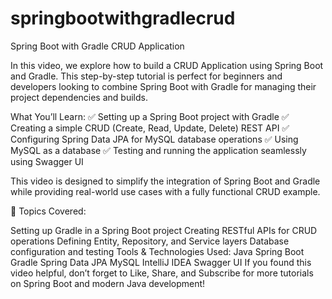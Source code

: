# springbootwithgradlecrud
Spring Boot with Gradle CRUD Application

In this video, we explore how to build a CRUD Application using Spring Boot and Gradle. This step-by-step tutorial is perfect for beginners and developers looking to combine Spring Boot with Gradle for managing their project dependencies and builds.

What You’ll Learn:
✅ Setting up a Spring Boot project with Gradle
✅ Creating a simple CRUD (Create, Read, Update, Delete) REST API
✅ Configuring Spring Data JPA for MySQL database operations
✅ Using MySQL as a database
✅ Testing and running the application seamlessly using Swagger UI

This video is designed to simplify the integration of Spring Boot and Gradle while providing real-world use cases with a fully functional CRUD example.


📌 Topics Covered:

Setting up Gradle in a Spring Boot project
Creating RESTful APIs for CRUD operations
Defining Entity, Repository, and Service layers
Database configuration and testing
Tools & Technologies Used:
Java
Spring Boot
Gradle
Spring Data JPA
MySQL
IntelliJ IDEA
Swagger UI
If you found this video helpful, don’t forget to Like, Share, and Subscribe for more tutorials on Spring Boot and modern Java development!
